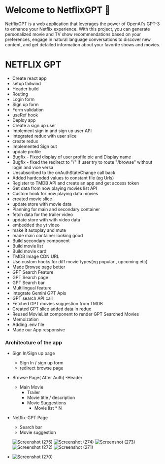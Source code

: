 # Welcome to NetflixGPT 👋

NetflixGPT is a web application that leverages the power of OpenAI's GPT-3 to enhance your Netflix experience. With this project, you can generate personalized movie and TV show recommendations based on your preferences, engage in natural language conversations to discover new content, and get detailed information about your favorite shows and movies.


# NETFLIX GPT

- Create react app
- setup tailwind
- Header build
- Routing
- Login form
- Sign up form
- Form validation
- useRef hook
- Deploy app 
- Create a sign up user
- Implement sign in and sign up user API
- Integrated redux with user slice
- create redux
- Implemented Sign out
- update profile
- Bugfix - Fixed display of user profile pic and Display name
- Bugfix - fixed the redirect to "/" if user try to route "/browse" without login and vice versa
- Unsubscribed to the onAuthStateChange call back
- Added hardcoded values to constant file (eg Urls)
- Register to TMDB API and create an app and get access token
- Get data from now playing movies list API
- Custom hook for now playing data movies
- created movie slice
- update store with movie data
- Planning for main and secondary container
- fetch data for the trailer video
- update store with with video data
- embedded the yt video
- make it autoplay and mute
- made main container looking good
- Build secondary component
- Build movie list
- Build movie card
- TMDB Image CDN URL
- Use custom hooks for diff movie types(eg popular  , upcoming etc)
- Made Browse page better
- GPT Search Feature
- GPT Search page
- GPT Search bar
- Multilingual feature
- Integrate Gemini GPT Apis
- GPT search API call
- Fetched GPT movies suggestion from TMDB
- Created GPT slice added data in redux
- Reused MovieList component to render GPT Searched Movies
- Memoization
- Adding .env file
- Made our App responsive

### Architecture of the app

- Sign In/Sign up page
    - Sign In / sign up form
    - redirect browse page


- Browse Page( After Auth)
  -Header
  - Main Movie
    - Trailer
    - Movie title / description
    - Movie Suggestions
        - Movie list * N

- Netflix-GPT Page
    - Search bar
    - Movie suggestion
 
    ![Screenshot (275)](https://github.com/user-attachments/assets/55678548-7add-49da-900a-cd7f1cc9641e)
    ![Screenshot (274)](https://github.com/user-attachments/assets/d0d8e98d-dfee-4931-84f5-a40dc6a0f515)
    ![Screenshot (273)](https://github.com/user-attachments/assets/b91cca91-07a4-4926-95a9-fe92d079abc3)
   ![Screenshot (272)](https://github.com/user-attachments/assets/ed21d138-bb7a-434e-8d02-8bc9bf829676)
   ![Screenshot (271)](https://github.com/user-attachments/assets/0a31d19d-84ff-49ff-84e6-7a7322f39d5e)
 - ![Screenshot (270)](https://github.com/user-attachments/assets/16f28c67-4543-48ed-9530-d2223178b258)



